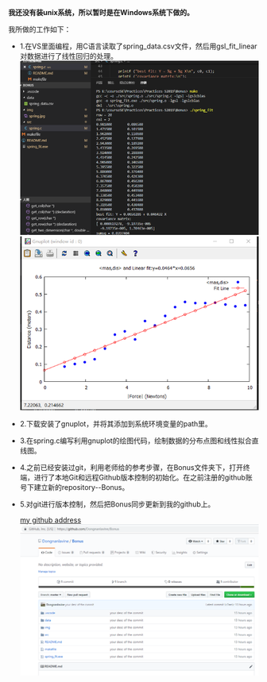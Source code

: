 **我还没有装unix系统，所以暂时是在Windows系统下做的。**

我所做的工作如下：

* 1.在VS里面编程，用C语言读取了spring_data.csv文件，然后用gsl_fit_linear对数据进行了线性回归的处理。
      ![读取csv数据，并进行拟合](./img/makefile.png)
      ![Linear Regression of Springs Behavior](./img/spring.jpg)
* 2.下载安装了gnuplot，并将其添加到系统环境变量的path里。
* 3.在spring.c编写利用gnuplot的绘图代码，绘制数据的分布点图和线性拟合直线图。
* 4.之前已经安装过git，利用老师给的参考步骤，在Bonus文件夹下，打开终端，进行了本地Git和远程Github版本控制的初始化。在之前注册的github账号下建立新的repository--Bonus。
* 5.对git进行版本控制，然后把Bonus同步更新到我的github上。
     
     [my github address](https://github.com/Dongnanlavine)
     ![my github ](./img/Dongnanlavine_github.png)


